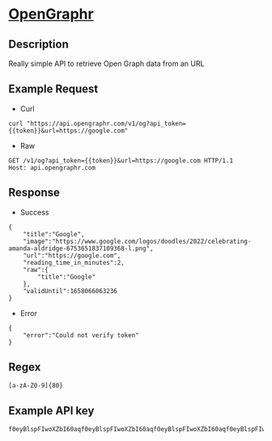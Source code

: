 # [OpenGraphr](https://opengraphr.com/docs/1.0/overview)

## __Description__
Really simple API to retrieve Open Graph data from an URL

## __Example Request__
* Curl
```
curl "https://api.opengraphr.com/v1/og?api_token={{token}}&url=https://google.com"
```

* Raw
```
GET /v1/og?api_token={{token}}&url=https://google.com HTTP/1.1
Host: api.opengraphr.com
```

## __Response__
* Success
```
{
    "title":"Google",
    "image":"https://www.google.com/logos/doodles/2022/celebrating-amanda-aldridge-6753651837109368-l.png",
    "url":"https://google.com",
    "reading_time_in_minutes":2,
    "raw":{
        "title":"Google"
    },
    "validUntil":1658066063236
}
```
* Error
```
{
    "error":"Could not verify token"
}
```
## __Regex__
```
[a-zA-Z0-9]{80}
```

## __Example API key__
```
f0eyBlspFIwoXZbI60aqf0eyBlspFIwoXZbI60aqf0eyBlspFIwoXZbI60aqf0eyBlspFIwoXZbI60aq
```

